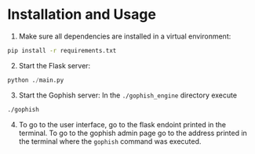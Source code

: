 # Installation and Usage

1. Make sure all dependencies are installed in a virtual environment:
```bash
pip install -r requirements.txt
```

2. Start the Flask server:
```python
python ./main.py
```

3. Start the Gophish server:
In the `./gophish_engine` directory execute
```bash
./gophish
```

4. To go to the user interface, go to the flask endoint printed in the terminal. To go to the gophish admin page go to the address printed in the terminal where the `gophish` command was executed.
